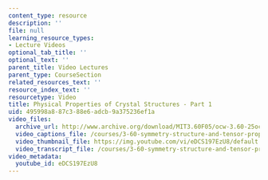 ```yaml
---
content_type: resource
description: ''
file: null
learning_resource_types:
- Lecture Videos
optional_tab_title: ''
optional_text: ''
parent_title: Video Lectures
parent_type: CourseSection
related_resources_text: ''
resource_index_text: ''
resourcetype: Video
title: Physical Properties of Crystal Structures - Part 1
uid: 495998a8-87c3-88e6-adcb-9a375236ef1a
video_files:
  archive_url: http://www.archive.org/download/MIT3.60F05/ocw-3.60-25oct2005-pt1-220k.mp4
  video_captions_file: /courses/3-60-symmetry-structure-and-tensor-properties-of-materials-fall-2005/0b4467d49abc5f5ea4ac1165950de6d5_eDCS197EzU8.vtt
  video_thumbnail_file: https://img.youtube.com/vi/eDCS197EzU8/default.jpg
  video_transcript_file: /courses/3-60-symmetry-structure-and-tensor-properties-of-materials-fall-2005/ca25747f7969958228dbd1bdb65d9cb1_eDCS197EzU8.pdf
video_metadata:
  youtube_id: eDCS197EzU8
---
```

